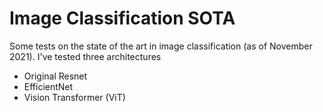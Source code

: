 # Image Classification SOTA
Some tests on the state of the art in image classification (as of November 2021). I've tested three architectures

- Original Resnet
- EfficientNet
- Vision Transformer (ViT)
